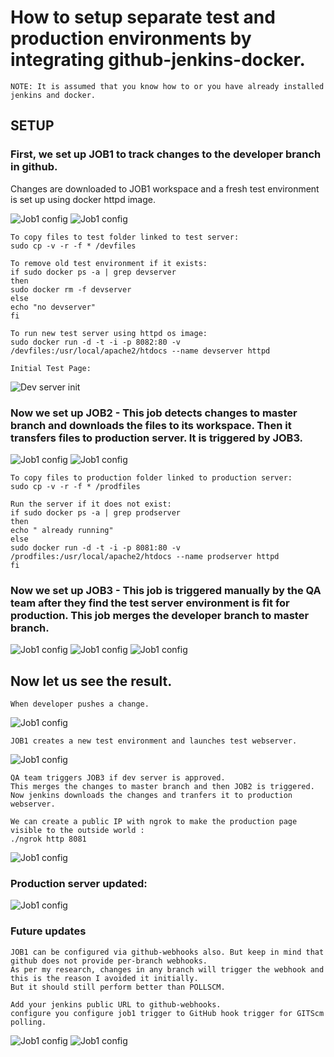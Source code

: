 # How to setup separate test and production environments by integrating github-jenkins-docker.

```
NOTE: It is assumed that you know how to or you have already installed jenkins and docker.
```

## SETUP

### First, we set up JOB1 to track changes to the developer branch in github.
Changes are downloaded to JOB1 workspace and a fresh test environment is set up using docker httpd image.

![Job1 config](/images/2.jpg)
![Job1 config](/images/3.jpg)

```
To copy files to test folder linked to test server:
sudo cp -v -r -f * /devfiles

To remove old test environment if it exists:
if sudo docker ps -a | grep devserver
then
sudo docker rm -f devserver
else
echo "no devserver"
fi

To run new test server using httpd os image:
sudo docker run -d -t -i -p 8082:80 -v /devfiles:/usr/local/apache2/htdocs --name devserver httpd
```

```
Initial Test Page:
```
![Dev server init](/images/1.jpg)


### Now we set up JOB2 - This job detects changes to master branch and downloads the files to its workspace. Then it transfers files to production server. It is triggered by JOB3.
![Job1 config](/images/6.jpg)
![Job1 config](/images/5.jpg)

```
To copy files to production folder linked to production server:
sudo cp -v -r -f * /prodfiles

Run the server if it does not exist:
if sudo docker ps -a | grep prodserver
then
echo " already running"
else
sudo docker run -d -t -i -p 8081:80 -v /prodfiles:/usr/local/apache2/htdocs --name prodserver httpd
fi
```

### Now we set up JOB3 - This job is triggered manually by the QA team after they find the test server environment is fit for production. This job merges the developer branch to master branch.
![Job1 config](/images/7.jpg)
![Job1 config](/images/8.jpg)
![Job1 config](/images/9.jpg)


## Now let us see the result.

```
When developer pushes a change.
```
![Job1 config](/images/11.jpg)

```
JOB1 creates a new test environment and launches test webserver.
```
![Job1 config](/images/12.jpg)

```
QA team triggers JOB3 if dev server is approved.
This merges the changes to master branch and then JOB2 is triggered.
Now jenkins downloads the changes and tranfers it to production webserver.
```
```
We can create a public IP with ngrok to make the production page visible to the outside world :
./ngrok http 8081
```
![Job1 config](/images/14.jpg)


### Production server updated:
![Job1 config](/images/15.jpg)


### Future updates
```
JOB1 can be configured via github-webhooks also. But keep in mind that github does not provide per-branch webhooks.
As per my research, changes in any branch will trigger the webhook and this is the reason I avoided it initially.
But it should still perform better than POLLSCM.
```
```
Add your jenkins public URL to github-webhooks.
configure you configure job1 trigger to GitHub hook trigger for GITScm polling.
```
![Job1 config](/images/19.jpg)
![Job1 config](/images/20.jpg)
